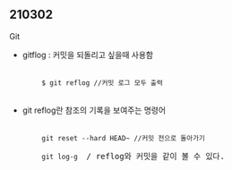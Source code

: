 <h2>210302</h2>

<p>Git</p>
<ul>
<li>gitflog : 커밋을 되돌리고 싶을때 사용함</li>
  <br>
  <pre>
    <code>$ git reflog //커밋 로그 모두 출력</code></pre>
  <br>
  <li>git reflog란 참조의 기록을 보여주는 명령어</li>
  <br>
   <pre>
    <code>git reset --hard HEAD~ //커밋 전으로 돌아가기</code> </pre>
   <pre>
    <code>git log-g </code> / reflog와 커밋을 같이 볼 수 있다.</pre>
</ul>

